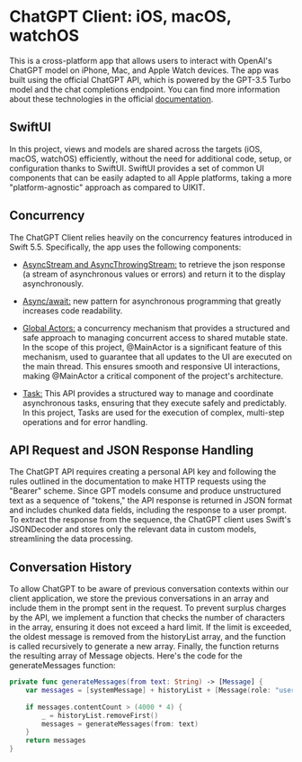 # ChatGPT Client: iOS, macOS, watchOS

This is a cross-platform app that allows users to interact with OpenAI's ChatGPT model on iPhone, Mac, and Apple Watch devices. The app was built using the official ChatGPT API, which is powered by the GPT-3.5 Turbo model and the chat completions endpoint. You can find more information about these technologies in the official [documentation](https://openai.com/blog/introducing-chatgpt-and-whisper-apis).

## SwiftUI
In this project, views and models are shared across the targets (iOS, macOS, watchOS) efficiently, without the need for additional code, setup, or configuration thanks to SwiftUI.
SwiftUI provides a set of common UI components that can be easily adapted to all Apple platforms, taking a more "platform-agnostic" approach as compared to UIKIT.

## Concurrency

The ChatGPT Client relies heavily on the concurrency features introduced in Swift 5.5. Specifically, the app uses the following components:

- [AsyncStream and AsyncThrowingStream:](https://github.com/apple/swift-evolution/blob/main/proposals/0314-async-stream.md) to retrieve the json response (a stream of asynchronous values or errors) and return it to the display asynchronously.

- [Async/await:](https://github.com/apple/swift-evolution/blob/main/proposals/0296-async-await.md) new pattern for asynchronous programming that greatly increases code readability. 

- [Global Actors:](https://github.com/apple/swift-evolution/blob/main/proposals/0316-global-actors.md) a concurrency mechanism that provides a structured and safe approach to managing concurrent access to shared mutable state. In the scope of this project, @MainActor is a significant feature of this mechanism, used to guarantee that all updates to the UI are executed on the main thread. This ensures smooth and responsive UI interactions, making @MainActor a critical component of the project's architecture.

- [Task:](https://github.com/apple/swift-evolution/blob/main/proposals/0304-structured-concurrency.md#tasks) This API provides a structured way to manage and coordinate asynchronous tasks, ensuring that they execute safely and predictably. In this project, Tasks are used for the execution of complex, multi-step operations and for error handling. 


## API Request and JSON Response Handling

The ChatGPT API requires creating a personal API key and following the rules outlined in the documentation to make HTTP requests using the "Bearer" scheme. Since GPT models consume and produce unstructured text as a sequence of "tokens," the API response is returned in JSON format and includes chunked data fields, including the response to a user prompt. To extract the response from the sequence, the ChatGPT client uses Swift's JSONDecoder and stores only the relevant data in custom models, streamlining the data processing.

## Conversation History

To allow ChatGPT to be aware of previous conversation contexts within our client application, we store the previous conversations in an array and include them in the prompt sent in the request. To prevent surplus charges by the API, we implement a function that checks the number of characters in the array, ensuring it does not exceed a hard limit. If the limit is exceeded, the oldest message is removed from the historyList array, and the function is called recursively to generate a new array. Finally, the function returns the resulting array of Message objects. Here's the code for the generateMessages function:
```Swift
private func generateMessages(from text: String) -> [Message] {
    var messages = [systemMessage] + historyList + [Message(role: "user", content: text)]
    
    if messages.contentCount > (4000 * 4) {
        _ = historyList.removeFirst()
        messages = generateMessages(from: text)
    }
    return messages
}
```
